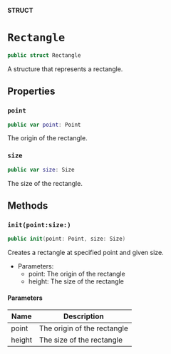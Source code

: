 **STRUCT**

# `Rectangle`

```swift
public struct Rectangle
```

A structure that represents a rectangle.

## Properties
### `point`

```swift
public var point: Point
```

The origin of the rectangle.

### `size`

```swift
public var size: Size
```

The size of the rectangle.

## Methods
### `init(point:size:)`

```swift
public init(point: Point, size: Size)
```

Creates a rectangle at specified point and given size.

- Parameters:
  - point: The origin of the rectangle
  - height: The size of the rectangle

#### Parameters

| Name | Description |
| ---- | ----------- |
| point | The origin of the rectangle |
| height | The size of the rectangle |